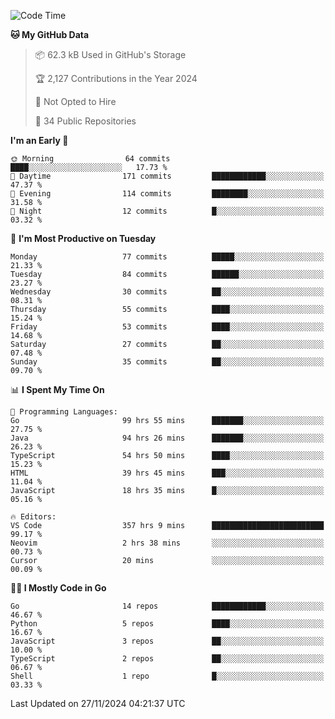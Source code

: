 <!--START_SECTION:thansetan-waka-->
![Code Time](http://img.shields.io/badge/Code%20Time-360%20hrs%207%20mins-blue)

**🐱 My GitHub Data** 

> 📦 62.3 kB Used in GitHub's Storage 
 > 
> 🏆 2,127 Contributions in the Year 2024
 > 
> 🚫 Not Opted to Hire
 > 
> 📜 34 Public Repositories 
 > 

**I'm an Early 🐤** 

```text
🌞 Morning                64 commits          ████░░░░░░░░░░░░░░░░░░░░░   17.73 % 
🌆 Daytime                171 commits         ████████████░░░░░░░░░░░░░   47.37 % 
🌃 Evening                114 commits         ████████░░░░░░░░░░░░░░░░░   31.58 % 
🌙 Night                  12 commits          █░░░░░░░░░░░░░░░░░░░░░░░░   03.32 % 
```

📅 **I'm Most Productive on Tuesday** 

```text
Monday                   77 commits          █████░░░░░░░░░░░░░░░░░░░░   21.33 % 
Tuesday                  84 commits          ██████░░░░░░░░░░░░░░░░░░░   23.27 % 
Wednesday                30 commits          ██░░░░░░░░░░░░░░░░░░░░░░░   08.31 % 
Thursday                 55 commits          ████░░░░░░░░░░░░░░░░░░░░░   15.24 % 
Friday                   53 commits          ████░░░░░░░░░░░░░░░░░░░░░   14.68 % 
Saturday                 27 commits          ██░░░░░░░░░░░░░░░░░░░░░░░   07.48 % 
Sunday                   35 commits          ██░░░░░░░░░░░░░░░░░░░░░░░   09.70 % 
```

📊 **I Spent My Time On** 

```text
💬 Programming Languages: 
Go                       99 hrs 55 mins      ███████░░░░░░░░░░░░░░░░░░   27.75 % 
Java                     94 hrs 26 mins      ███████░░░░░░░░░░░░░░░░░░   26.23 % 
TypeScript               54 hrs 50 mins      ████░░░░░░░░░░░░░░░░░░░░░   15.23 % 
HTML                     39 hrs 45 mins      ███░░░░░░░░░░░░░░░░░░░░░░   11.04 % 
JavaScript               18 hrs 35 mins      █░░░░░░░░░░░░░░░░░░░░░░░░   05.16 % 

🔥 Editors: 
VS Code                  357 hrs 9 mins      █████████████████████████   99.17 % 
Neovim                   2 hrs 38 mins       ░░░░░░░░░░░░░░░░░░░░░░░░░   00.73 % 
Cursor                   20 mins             ░░░░░░░░░░░░░░░░░░░░░░░░░   00.09 % 
```

**🧑‍💻 I Mostly Code in Go** 

```text
Go                       14 repos            ████████████░░░░░░░░░░░░░   46.67 % 
Python                   5 repos             ████░░░░░░░░░░░░░░░░░░░░░   16.67 % 
JavaScript               3 repos             ██░░░░░░░░░░░░░░░░░░░░░░░   10.00 % 
TypeScript               2 repos             ██░░░░░░░░░░░░░░░░░░░░░░░   06.67 % 
Shell                    1 repo              █░░░░░░░░░░░░░░░░░░░░░░░░   03.33 % 
```

Last Updated on 27/11/2024 04:21:37 UTC
<!--END_SECTION:thansetan-waka-->